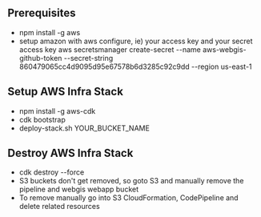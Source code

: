 ## Prerequisites
* npm install -g aws
* setup amazon with aws configure, ie) your access key and your secret access key 
aws secretsmanager create-secret --name aws-webgis-github-token --secret-string 860479065cc4d9095d95e67578b6d3285c92c9dd --region us-east-1

## Setup AWS Infra Stack
* npm install -g aws-cdk
* cdk bootstrap 
* deploy-stack.sh YOUR_BUCKET_NAME 

## Destroy AWS Infra Stack
* cdk destroy --force 
* S3 buckets don't get removed, so goto S3 and manually remove the pipeline and webgis webapp bucket
* To remove manually go into S3 CloudFormation, CodePipeline and delete related resources
    



 